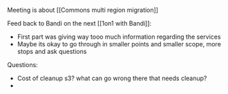 Meeting is about [[Commons multi region migration]]

Feed back to Bandi on the next [[1on1 with Bandi]]:
* First part was giving way tooo much information regarding the services
* Maybe its okay to go through in smaller points and smaller scope, more stops and ask questions


Questions:
* Cost of cleanup s3? what can go wrong there that needs cleanup?
* 